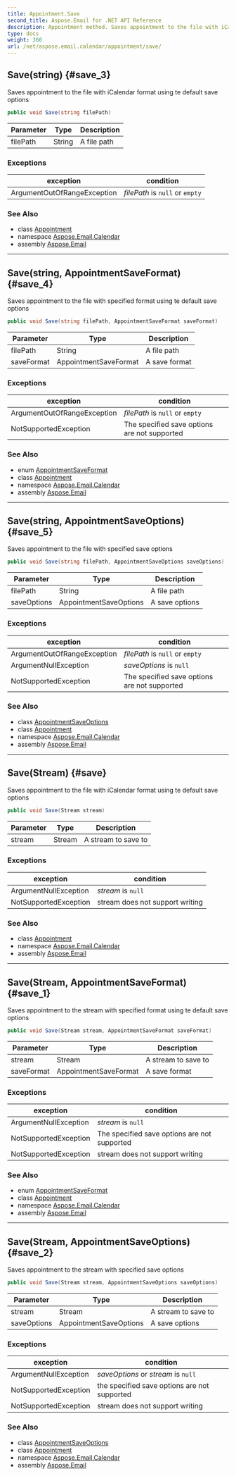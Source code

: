```yaml
---
title: Appointment.Save
second_title: Aspose.Email for .NET API Reference
description: Appointment method. Saves appointment to the file with iCalendar format using te default save options
type: docs
weight: 360
url: /net/aspose.email.calendar/appointment/save/
---
```

## Save(string) {#save_3}

Saves appointment to the file with iCalendar format using te default save options

```csharp
public void Save(string filePath)
```

| Parameter | Type | Description |
| --- | --- | --- |
| filePath | String | A file path |

### Exceptions

| exception | condition |
| --- | --- |
| ArgumentOutOfRangeException | *filePath* is `null` or `empty` |

### See Also

* class [Appointment](../)
* namespace [Aspose.Email.Calendar](../../appointment/)
* assembly [Aspose.Email](../../../)

---

## Save(string, AppointmentSaveFormat) {#save_4}

Saves appointment to the file with specified format using te default save options

```csharp
public void Save(string filePath, AppointmentSaveFormat saveFormat)
```

| Parameter | Type | Description |
| --- | --- | --- |
| filePath | String | A file path |
| saveFormat | AppointmentSaveFormat | A save format |

### Exceptions

| exception | condition |
| --- | --- |
| ArgumentOutOfRangeException | *filePath* is `null` or `empty` |
| NotSupportedException | The specified save options are not supported |

### See Also

* enum [AppointmentSaveFormat](../../appointmentsaveformat/)
* class [Appointment](../)
* namespace [Aspose.Email.Calendar](../../appointment/)
* assembly [Aspose.Email](../../../)

---

## Save(string, AppointmentSaveOptions) {#save_5}

Saves appointment to the file with specified save options

```csharp
public void Save(string filePath, AppointmentSaveOptions saveOptions)
```

| Parameter | Type | Description |
| --- | --- | --- |
| filePath | String | A file path |
| saveOptions | AppointmentSaveOptions | A save options |

### Exceptions

| exception | condition |
| --- | --- |
| ArgumentOutOfRangeException | *filePath* is `null` or `empty` |
| ArgumentNullException | *saveOptions* is `null` |
| NotSupportedException | The specified save options are not supported |

### See Also

* class [AppointmentSaveOptions](../../appointmentsaveoptions/)
* class [Appointment](../)
* namespace [Aspose.Email.Calendar](../../appointment/)
* assembly [Aspose.Email](../../../)

---

## Save(Stream) {#save}

Saves appointment to the file with iCalendar format using te default save options

```csharp
public void Save(Stream stream)
```

| Parameter | Type | Description |
| --- | --- | --- |
| stream | Stream | A stream to save to |

### Exceptions

| exception | condition |
| --- | --- |
| ArgumentNullException | *stream* is `null` |
| NotSupportedException | stream does not support writing |

### See Also

* class [Appointment](../)
* namespace [Aspose.Email.Calendar](../../appointment/)
* assembly [Aspose.Email](../../../)

---

## Save(Stream, AppointmentSaveFormat) {#save_1}

Saves appointment to the stream with specified format using te default save options

```csharp
public void Save(Stream stream, AppointmentSaveFormat saveFormat)
```

| Parameter | Type | Description |
| --- | --- | --- |
| stream | Stream | A stream to save to |
| saveFormat | AppointmentSaveFormat | A save format |

### Exceptions

| exception | condition |
| --- | --- |
| ArgumentNullException | *stream* is `null` |
| NotSupportedException | The specified save options are not supported |
| NotSupportedException | stream does not support writing |

### See Also

* enum [AppointmentSaveFormat](../../appointmentsaveformat/)
* class [Appointment](../)
* namespace [Aspose.Email.Calendar](../../appointment/)
* assembly [Aspose.Email](../../../)

---

## Save(Stream, AppointmentSaveOptions) {#save_2}

Saves appointment to the stream with specified save options

```csharp
public void Save(Stream stream, AppointmentSaveOptions saveOptions)
```

| Parameter | Type | Description |
| --- | --- | --- |
| stream | Stream | A stream to save to |
| saveOptions | AppointmentSaveOptions | A save options |

### Exceptions

| exception | condition |
| --- | --- |
| ArgumentNullException | *saveOptions* or *stream* is `null` |
| NotSupportedException | the specified save options are not supported |
| NotSupportedException | stream does not support writing |

### See Also

* class [AppointmentSaveOptions](../../appointmentsaveoptions/)
* class [Appointment](../)
* namespace [Aspose.Email.Calendar](../../appointment/)
* assembly [Aspose.Email](../../../)


